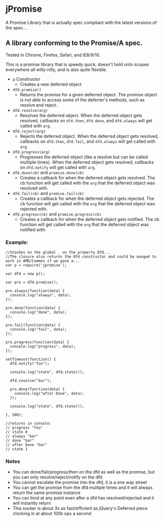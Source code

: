 jPromise
==========

A Promise Library that is actually spec compliant with the latest versions of the spec...

## A library conforming to the Promise/A spec.
Tested in Chrome, Firefox, Safari, and IE8/9/10.

This is a promise library that is speedy quick, doesn't hold onto scopes everywhere all willy-nilly, and is also quite flexible.

* `p` Constructor
	* Creates a new deferred object
* `dfd.promise()`
	* Returns the promise for a given deferred object. The promise object is not able to access some of the deferrer's methods, such as resolve and reject.
* `dfd.resolve(arg)`
	* Resolves the deferred object. When the deferred object gets resolved, callbacks on `dfd.then`, `dfd.done`, and `dfd.always` will get called with `arg`.
* `dfd.reject(arg)`
	* Rejects the deferred object. When the deferred object gets resolved, callbacks on `dfd.then`, `dfd.fail`, and `dfd.always` will get called with `arg`.
* `dfd.progress(arg)`
	* Progresses the deferred object (like a resolve but can be called multiple times). When the deferred object gets resolved, callbacks on `dfd.notify` will get called with `arg`.
* `dfd.done(cb)` and `promise.done(cb)`
	* Creates a callback for when the deferred object gets resolved. The cb function will get called with the `arg` that the deferred object was resolved with.
* `dfd.fail(cb)` and `promise.fail(cb)`
	* Creates a callback for when the deferred object gets rejected. The cb function will get called with the `arg` that the deferred object was rejected with.
* `dfd.progress(cb)` and `promise.progress(cb)`
	* Creates a callback for when the deferred object gets notified. The cb function will get called with the `arg` that the deferred object was notified with.

### Example:
```
//Stashes on the global _ on the property Dfd...
//The closure also returns the Dfd constructor and could be munged to work in AMD/Common if we gave a...
var p = require('jpromise');

var dfd = new p();

var pro = dfd.promise();

pro.always(function(data) {
  console.log("always", data);
});

pro.done(function(data) {
  console.log("done", data);
});

pro.fail(function(data) {
  console.log("fail", data);
});

pro.progress(function(data) {
  console.log("progress", data);
});

setTimeout(function() {
  dfd.notify("foo");

  console.log("state", dfd.state());

  dfd.resolve("bar");

  pro.done(function(data) {
    console.log("after Done", data);
  });

  console.log("state", dfd.state());

}, 500);

//returns in console:
// progress "foo"
// state 0
// always "bar"
// done "bar"
// after Done "bar"
// state 1

```

### Notes
* You can done/fail/progress/then on the dfd as well as the promise, but you can only resolve/reject/notify on the dfd
* You cannot escalate the promise into the dfd, it is a one way street
* You can get the promise from the dfd multiple times and it will always return the same promise instance
* You can bind at any point even after a dfd has resolved/rejected and it will instantly return
* This sucker is about 3x as fast/efficient as jQuery's Deferred piece clocking in at about 100k ops a second
